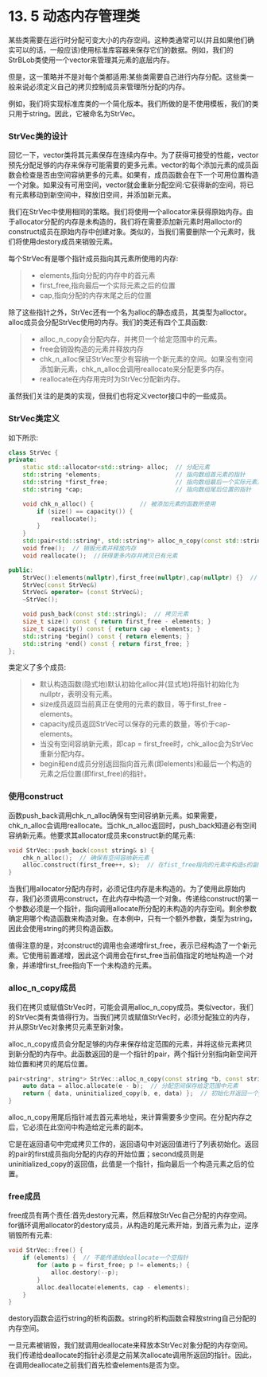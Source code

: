 # 13. 5 动态内存管理类
某些类需要在运行时分配可变大小的内存空间。这种类通常可以(并且如果他们确实可以的话，一般应该)使用标准库容器来保存它们的数据。例如，我们的StrBLob类使用一个vector来管理其元素的底层内存。

但是，这一策略并不是对每个类都适用:某些类需要自己进行内存分配。这些类一般来说必须定义自己的拷贝控制成员来管理所分配的内存。

例如，我们将实现标准库类的一个简化版本。我们所做的是不使用模板，我们的类只用于string。因此，它被命名为StrVec。

### StrVec类的设计
回忆一下，vector类将其元素保存在连续内存中。为了获得可接受的性能，vector预先分配足够的内存来保存可能需要的更多元素。vector的每个添加元素的成员函数会检查是否由空间容纳更多的元素。如果有，成员函数会在下一个可用位置构造一个对象。如果没有可用空间，vector就会重新分配空间:它获得新的空间，将已有元素移动到新空间中，释放旧空间，并添加新元素。

我们在StrVec中使用相同的策略。我们将使用一个allocator来获得原始内存。由于allocator分配的内存是未构造的，我们将在需要添加新元素时用alloctor的construct成员在原始内存中创建对象。类似的，当我们需要删除一个元素时，我们将使用destory成员来销毁元素。

每个StrVec有是哪个指针成员指向其元素所使用的内存:
> + elements,指向分配的内存中的首元素
> + first_free,指向最后一个实际元素之后的位置
> + cap,指向分配的内存末尾之后的位置

除了这些指针之外，StrVec还有一个名为alloc的静态成员，其类型为alloctor<string>。alloc成员会分配StrVec使用的内存。我们的类还有四个工具函数:
> + alloc_n_copy会分配内存，并拷贝一个给定范围中的元素。
> + free会销毁构造的元素并释放内存
> + chk_n_alloc保证StrVec至少有容纳一个新元素的空间。如果没有空间添加新元素，chk_n_alloc会调用reallocate来分配更多内存。
> + reallocate在内存用完时为StrVec分配新内存。

虽然我们关注的是类的实现，但我们也将定义vector接口中的一些成员。

### StrVec类定义
如下所示:

```c++
class StrVec {
private:
    static std::allocator<std::string> alloc;  // 分配元素
    std::string *elements;                     // 指向数组首元素的指针
    std::string *first_free;                   // 指向数组最后一个实际元素之后的位置
    std::string *cap;                          // 指向数组尾后位置的指针

    void chk_n_alloc() {             // 被添加元素的函数所使用
        if (size() == capacity()) {
            reallocate();
        }
    }
    std::pair<std::string*, std::string*> alloc_n_copy(const std::string*, const std::string*);  // 工具函数，被拷贝构造函数，赋值运算符和析构函数使用
    void free();  // 销毁元素并释放内存
    void reallocate();  //获得更多内存并拷贝已有元素

public:
    StrVec():elements(nullptr),first_free(nullptr),cap(nullptr) {}  // 对allocator成员进行默认初始化
    StrVec(const StrVec&)
    StrVec& operator= (const StrVec&);
    ~StrVec();

    void push_back(const std::string&);  // 拷贝元素
    size_t size() const { return first_free - elements; }
    size_t capacity() const { return cap - elements; }
    std::string *begin() const { return elements; }
    std::string *end() const { return first_free; }
};
```

类定义了多个成员:
> + 默认构造函数(隐式地)默认初始化alloc并(显式地)将指针初始化为nullptr，表明没有元素。
> + size成员返回当前真正在使用的元素的数目，等于first_free - elements。
> + capacity成员返回StrVec可以保存的元素的数量，等价于cap-elements。
> + 当没有空间容纳新元素，即cap = first_free时，chk_alloc会为StrVec重新分配内存。
> + begin和end成员分别返回指向首元素(即elements)和最后一个构造的元素之后位置(即first_free)的指针。

### 使用construct
函数push_back调用chk_n_alloc确保有空间容纳新元素。如果需要，chk_n_alloc会调用reallocate。当chk_n_alloc返回时，push_back知道必有空间容纳新元素。他要求其allocator成员来construct新的尾元素:

```c++
void StrVec::push_back(const string& s) {
    chk_n_alloc();  // 确保有空间容纳新元素
    alloc.construct(first_free++, s);  // 在fist_free指向的元素中构造s的副本。
}
```

当我们用allocator分配内存时，必须记住内存是未构造的。为了使用此原始内存，我们必须调用construct，在此内存中构造一个对象。传递给construct的第一个参数必须是一个指针，指向调用allocate所分配的未构造的内存空间。剩余参数确定用哪个构造函数来构造对象。在本例中，只有一个额外参数，类型为string，因此会使用string的拷贝构造函数。

值得注意的是，对construct的调用也会递增first_free，表示已经构造了一个新元素。它使用前置递增，因此这个调用会在first_free当前值指定的地址构造一个对象，并递增first_free指向下一个未构造的元素。

### alloc_n_copy成员
我们在拷贝或赋值StrVec时，可能会调用alloc_n_copy成员。类似vector，我们的StrVec类有类值得行为。当我们拷贝或赋值StrVec时，必须分配独立的内存，并从原StrVec对象拷贝元素至新对象。

alloc_n_copy成员会分配足够的内存来保存给定范围的元素，并将这些元素拷贝到新分配的内存中。此函数返回的是一个指针的pair，两个指针分别指向新空间开始位置和拷贝的尾后位置。

```c++
pair<string*, string*> StrVec::alloc_n_copy(const string *b, const string *e) {
    auto data = alloc.allocate(e - b);  // 分配空间保存给定范围中元素
    return { data, uninitialized_copy(b, e, data) };  // 初始化并返回一个pair，该pair由data和uninitialized_copy的返回值构成
}
```

alloc_n_copy用尾后指针减去首元素地址，来计算需要多少空间。在分配内存之后，它必须在此空间中构造给定元素的副本。

它是在返回语句中完成拷贝工作的，返回语句中对返回值进行了列表初始化。返回的pair的first成员指向分配的内存的开始位置；second成员则是uninitialized_copy的返回值，此值是一个指针，指向最后一个构造元素之后的位置。

### free成员
free成员有两个责任:首先destory元素，然后释放StrVec自己分配的内存空间。for循环调用allocator的destory成员，从构造的尾元素开始，到首元素为止，逆序销毁所有元素:

```c++
void StrVec::free() {
    if (elements) {  // 不能传递给deallocate一个空指针
        for (auto p = first_free; p != elements;) {
            alloc.destory(--p);
        }
        alloc.deallocate(elements, cap - elements);
    }
}
```

destory函数会运行string的析构函数。string的析构函数会释放string自己分配的内存空间。

一旦元素被销毁，我们就调用deallocate来释放本StrVec对象分配的内存空间。我们传递给deallocate的指针必须是之前某次allocate调用所返回的指针。因此，在调用deallocate之前我们首先检查elements是否为空。
